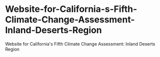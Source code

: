 # Website-for-California-s-Fifth-Climate-Change-Assessment-Inland-Deserts-Region
Website for California's Fifth Climate Change Assessment: Inland Deserts Region
